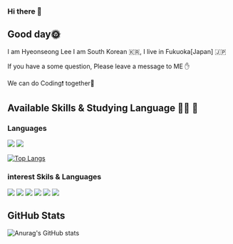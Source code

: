 ### Hi there 👋

<h2>Good day🌞</h2>
I am Hyeonseong Lee I am South Korean 🇰🇷, I live in Fukuoka[Japan] 🇯🇵

If you have a some question, Please leave a message to ME ✋

We can do Coding❗ together🥳

<h2>Available Skills & Studying Language 👨‍🎓 💪</h2>


### Languages

<div>
<img src = "https://img.shields.io/badge/Java-007396?style=flat-square&logo=java&logoColor=white"/>
<img src = "https://img.shields.io/badge/Python-3776AB?style=flat-square&logo=Python&logoColor=white"/>

[![Top Langs](https://github-readme-stats.vercel.app/api/top-langs/?username=Polobear9&langs_count=8)](https://github.com/anuraghazra/github-readme-stats)
</div>

### interest Skils & Languages

<div>
<img src = "https://img.shields.io/badge/Spring-6DB33F?style=flat-square&logo=Spring&logoColor=white"/>
<img src = "https://img.shields.io/badge/JavaScript-F7DF1E?style=flat-square&logo=JavaScript&logoColor=white"/>
<img src = "https://img.shields.io/badge/TypeScript-3178C6?style=flat-square&logo=TypeScript&logoColor=white"/>
<img src = "https://img.shields.io/badge/React-61DAFB?style=flat-square&logo=React&logoColor=white"/>
<img src = "https://img.shields.io/badge/Go-00ADD8?style=flat-square&logo=Go&logoColor=white"/>
<img src = "https://img.shields.io/badge/Docker-2496ED?style=flat-square&logo=Docker&logoColor=white"/>
</div>

<h2>GitHub Stats</h2>


 ![Anurag's GitHub stats](https://github-readme-stats.vercel.app/api?username=Polobear9&show_icons=true&theme=dracula)
  <!--
**Polobear9/Polobear9** is a ✨ _special_ ✨ repository because its `README.md` (this file) appears on your GitHub profile.

Here are some ideas to get you started:

- 🔭 I’m currently working on ...
- 🌱 I’m currently learning ...
- 👯 I’m looking to collaborate on ...
- 🤔 I’m looking for help with ...
- 💬 Ask me about ...
- 📫 How to reach me: ...
- 😄 Pronouns: ...
- ⚡ Fun fact: ...
-->

